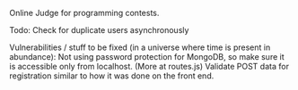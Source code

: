 Online Judge for programming contests.

Todo:
Check for duplicate users asynchronously

Vulnerabilities / stuff to be fixed (in a universe where time is present in abundance):
Not using password protection for MongoDB, so make sure it is accessible only from localhost. (More at routes.js)
Validate POST data for registration similar to how it was done on the front end.
